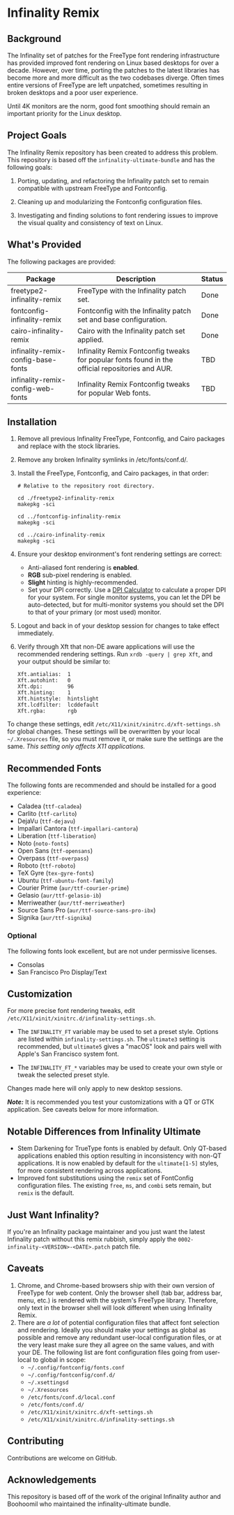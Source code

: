 # Infinality Remix #

## Background ##
The Infinality set of patches for the FreeType font rendering infrastructure has provided improved font rendering on
Linux based desktops for over a decade. However, over time, porting the patches to the latest libraries has become
more and more difficult as the two codebases diverge. Often times entire versions of FreeType are left unpatched,
sometimes resulting in broken desktops and a poor user experience.

Until 4K monitors are the norm, good font smoothing should remain an important priority for the Linux desktop.

## Project Goals ##

The Infinality Remix repository has been created to address this problem. This repository is based off the
```infinality-ultimate-bundle``` and has the following goals:

  1. Porting, updating, and refactoring the Infinality patch set to remain compatible with upstream FreeType and Fontconfig.

  2. Cleaning up and modularizing the Fontconfig configuration files.

  3. Investigating and finding solutions to font rendering issues to improve the visual quality and consistency of text on Linux.


## What's Provided ##

The following packages are provided:

| Package | Description | Status |
|---------|-------------|--------|
| freetype2-infinality-remix | FreeType with the Infinality patch set. | Done |
| fontconfig-infinality-remix | Fontconfig with the Infinality patch set and base configuration. | Done |
| cairo-infinality-remix | Cairo with the Infinality patch set applied. | Done |
| infinality-remix-config-base-fonts | Infinality Remix Fontconfig tweaks for popular fonts found in the official repositories and AUR. | TBD |
| infinality-remix-config-web-fonts | Infinality Remix Fontconfig tweaks for popular Web fonts. | TBD |

## Installation ##

1. Remove all previous Infinality FreeType, Fontconfig, and Cairo packages and replace with the stock libraries.


2. Remove any broken Infinality symlinks in /etc/fonts/conf.d/.


3. Install the FreeType, Fontconfig, and Cairo packages, in that order:

    ```
    # Relative to the repository root directory.

    cd ./freetype2-infinality-remix
    makepkg -sci

    cd ../fontconfig-infinality-remix
    makepkg -sci

    cd ../cairo-infinality-remix
    makepkg -sci
    ```

4. Ensure your desktop environment's font rendering settings are correct:
    * Anti-aliased font rendering is **enabled**.
    * **RGB** sub-pixel rendering is enabled.
    * **Slight** hinting is highly-recommended.
    * Set your DPI correctly. Use a [DPI Calculator](https://www.sven.de/dpi/) to calculate a proper DPI for your system. For single monitor systems, you can let the DPI be auto-detected, but for multi-monitor systems you should set the DPI to that of your primary (or most used) monitor.


5. Logout and back in of your desktop session for changes to take effect immediately.


6. Verify through Xft that non-DE aware applications will use the recommended rendering settings. Run `xrdb -query | grep Xft`, and your
output should be similar to:
    ```
    Xft.antialias:  1
    Xft.autohint:   0
    Xft.dpi:        96
    Xft.hinting:    1
    Xft.hintstyle:  hintslight
    Xft.lcdfilter:  lcddefault
    Xft.rgba:       rgb
    ```
To change these settings, edit `/etc/X11/xinit/xinitrc.d/xft-settings.sh` for global changes. These settings will be overwritten by your local `~/.Xresources` file, so you must remove it, or make sure the settings are the same. *This setting only affects X11 applications.*

## Recommended Fonts ##

The following fonts are recommended and should be installed for a good experience:

 * Caladea (`ttf-caladea`)
 * Carlito (`ttf-carlito`)
 * DejaVu (`ttf-dejavu`)
 * Impallari Cantora (`ttf-impallari-cantora`)
 * Liberation (`ttf-liberation`)
 * Noto (`noto-fonts`)
 * Open Sans (`ttf-opensans`)
 * Overpass (`ttf-overpass`)
 * Roboto (`ttf-roboto`)
 * TeX Gyre (`tex-gyre-fonts`)
 * Ubuntu (`ttf-ubuntu-font-family`)
 * Courier Prime (`aur/ttf-courier-prime`)
 * Gelasio (`aur/ttf-gelasio-ib`)
 * Merriweather (`aur/ttf-merriweather`)
 * Source Sans Pro (`aur/ttf-source-sans-pro-ibx`)
 * Signika (`aur/ttf-signika`)


 ### Optional ###

The following fonts look excellent, but are not under permissive licenses.

 * Consolas
 * San Francisco Pro Display/Text

## Customization ##

For more precise font rendering tweaks, edit `/etc/X11/xinit/xinitrc.d/infinality-settings.sh`.
 * The `INFINALITY_FT` variable may be used to set a preset style. Options are listed within `infinality-settings.sh`. The `ultimate3` setting is recommended, but `ultimate5` gives a "macOS" look and pairs well with Apple's San Francisco system font.

 * The `INFINALITY_FT_*` variables may be used to create your own style or tweak the selected preset style.

Changes made here will only apply to new desktop sessions.

***Note:***  It is recommended you test your customizations with a QT or GTK application. See caveats below for more information.

## Notable Differences from Infinality Ultimate ##

 * Stem Darkening for TrueType fonts is enabled by default. Only QT-based applications enabled this option resulting in inconsistency with non-QT applications. It is now enabled by default for the `ultimate[1-5]` styles, for more consistent rendering across applications.
 * Improved font substitutions using the `remix` set of FontConfig configuration files. The existing `free`, `ms`, and `combi` sets remain, but `remix` is the default.

## Just Want Infinality? ##

If you're an Infinality package maintainer and you just want the latest Infinality patch without this remix rubbish, simply apply the `0002-infinality-<VERSION>-<DATE>.patch` patch file.

## Caveats ##

 1. Chrome, and Chrome-based browsers ship with their own version of FreeType for web content. Only the browser shell (tab bar, address bar, menu, etc.) is rendered with the system's FreeType library. Therefore, only text in the browser shell will look different when using Infinality Remix.
 2. There are *a lot* of potential configuration files that affect font selection and rendering. Ideally you should make your settings as global as possible and remove any redundant user-local configuration files, or at the very least make sure they all agree on the same values, and with your DE. The following list are font configuration files going from user-local to global in scope:
    * `~/.config/fontconfig/fonts.conf`
    * `~/.config/fontconfig/conf.d/`
    * `~/.xsettingsd`
    * `~/.Xresources`
    * `/etc/fonts/conf.d/local.conf`
    * `/etc/fonts/conf.d/`
    * `/etc/X11/xinit/xinitrc.d/xft-settings.sh`
    * `/etc/X11/xinit/xinitrc.d/infinality-settings.sh`
 
## Contributing ##

Contributions are welcome on GitHub.

## Acknowledgements ##

This repository is based off of the work of the original Infinality author and Boohoomil who maintained the infinality-ultimate bundle.
